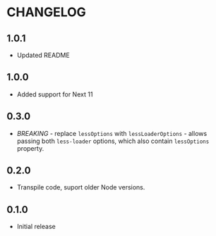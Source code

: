 # CHANGELOG

## 1.0.1
- Updated README 

## 1.0.0
- Added support for Next 11

## 0.3.0
- _BREAKING_ - replace `lessOptions` with `lessLoaderOptions` - allows passing both `less-loader` options, which also contain `lessOptions` property.

## 0.2.0
- Transpile code, suport older Node versions.

## 0.1.0
- Initial release
